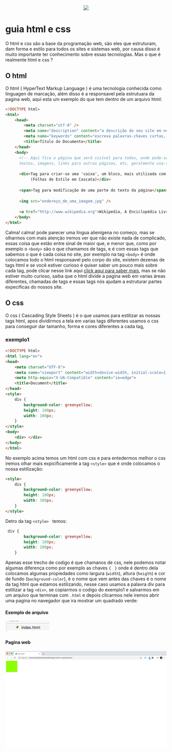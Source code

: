 <p align=center>
  <img src="https://mir-s3-cdn-cf.behance.net/project_modules/disp/33af2611811329.56252ce76a273.gif">
</p>


# guia html e css


O html e css são a base da programação web, são eles que estruturam, dam forma e estilo para todos os sites e sistemas web, 
por causa disso é muito importante ter conhecimento sobre essas tecnologias. Mas o que é realmente html e css ?

## O html

O html ( HyperText Markup Language ) é uma tecnologia conhecida como linguagen de marcação, além disso é a responsavel pela estrutuara da pagina web, aqui esta um exemplo do que tem dentro de um arquivo html:

```html
<!DOCTYPE html>
<html>
    <head>
        <meta charset="utf-8" />
        <meta name="description" content="a descrição do seu site em no máximo 90 caracteres">
        <meta name="keywords" content="escreva palavras-chaves curtas, máximo 150 caracteres">
        <title>Título do Documento</title>
    </head>
    <body>
      <!-- Aqui fica a página que será visível para todos, onde pode-se inserir
      textos, imagens, links para outras páginas, etc, geralmente usa-se: -->

      <div>Tag para criar-se uma 'caixa', um bloco, mais utilizada com "Cascading Style Sheets
           (Folhas de Estilo em Cascata)</div>

      <span>Tag para modificação de uma parte do texto da página</span>

      <img src="endereço_de_uma_imagem.jpg" />

      <a href="http://www.wikipedia.org">Wikipedia, A Enciclopédia Livre</a>
    </body>
</html>
```

Calma! calma! pode parecer uma língua alienígena no começo, mas se olharmos com mais atenção iremos ver que não existe nada de complicado, essas coisa que estão entre sinal de maior que, e menor que, como por exemplo o  `` <body> `` são o que chamamos de tags, e é com essas tags que sabemos o que é cada coisa no site, por exemplo na tag `` <body> `` é onde colocamos todo o html responsavel pelo corpo do site, existem dezenas de tags html e se você estiver curioso é quiser saber um pouco mais sobre cada tag, pode clicar nesse link aqui [click aqui para saber mais](https://developer.mozilla.org/pt-BR/docs/Web/HTML/Element), mas se não estiver muito curioso, saiba que o html divide a pagina web em varias áreas diferentes, chamadas de tags e essas tags nós ajudam a estruturar partes expecificas do nossos site. 

## O css

O css ( Cascading Style Sheets ) é o que usamos para estilizar as nossas tags html, apos dividirmos a tela em varias tags diferentes usamos o css para conseguir dar tamanho, forma e cores diferentes a cada tag, 

### exemplo1

```html
<!DOCTYPE html>
<html lang="en">
<head>
    <meta charset="UTF-8">
    <meta name="viewport" content="width=device-width, initial-scale=1.0">
    <meta http-equiv="X-UA-Compatible" content="ie=edge">
    <title>Document</title>
</head>
<style>
    div {
        background-color: greenyellow;
        height: 100px;
        width: 100px;
    }
</style>
<body>
    <div> </div>
</body>
</html>
```
No exemplo acima temos um html com css e para entedermos melhor o css iremos olhar mais expicificamente a tag `` <style> `` que é onde colocamos o nossa estilização:

```html
<style>
    div {
        background-color: greenyellow;
        height: 100px;
        width: 100px;
    }
</style>
```
Detro da tag ``<style> `` temos: 
 
```css
 div {
        background-color: greenyellow;
        height: 100px;
        width: 100px;
    }
```
Apenas esse trecho de codigo é que chamanos de css, nele podemos notar algumas diferença como por exemplo as chaves ``{ ``  `` } `` onde é dentro dela colocamos algumas propiedades como largura (`` width ``), altura (`` heigth ``) e cor de fundo (``background-color``), é o nome que vem antes das chaves é o nome da tag html que estamos estilizando, nesse caso usamos a palavra div para estilizar a tag `` <div> ``, se copiarmos o codigo do exemplo1 e salvarmos em um arquivo que terminae com ``.html`` e depois clicarmos nele iremos abrir uma pagina no navegador que ira mostrar um quadrado verde:

#### Exemplo de arquivo 

<img src="index.png">

#### Pagina web

<img src="pagina.jpeg">
       
